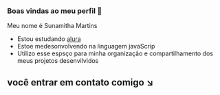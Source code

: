 ### Boas vindas ao meu perfil 💙

Meu nome é Sunamitha Martins

- Estou estudando [alura](https://www.alura.com.br)
- Estoe medesonvolvendo na linguagem javaScrip
- Utilizo esse espsço para minha organização e compartilhamento dos meus projetos desenvilvidos

## você entrar em contato comigo ↘️
